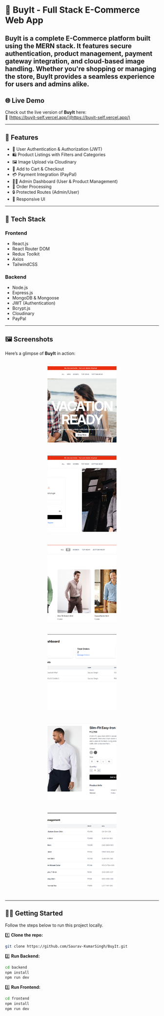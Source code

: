 # 🛒 BuyIt - Full Stack E-Commerce Web App

**BuyIt** is a complete E-Commerce platform built using the **MERN** stack. It features secure authentication, product management, payment gateway integration, and cloud-based image handling. Whether you're shopping or managing the store, BuyIt provides a seamless experience for users and admins alike.
---

## 🌐 Live Demo

Check out the live version of **BuyIt** here:  
🔗 [https://buyit-self.vercel.app/](https://buyit-self.vercel.app/)

---

## 🚀 Features

- 🔐 User Authentication & Authorization (JWT)
- 🛍️ Product Listings with Filters and Categories
- 🖼️ Image Upload via Cloudinary
- 🛒 Add to Cart & Checkout
- 💳 Payment Integration (PayPal)
- 👨‍💼 Admin Dashboard (User & Product Management)
- 🧾 Order Processing
- 🔒 Protected Routes (Admin/User)
- 📱 Responsive UI

---

## 🧰 Tech Stack

### Frontend
- React.js
- React Router DOM
- Redux Toolkit 
- Axios
- TailwindCSS

### Backend
- Node.js
- Express.js
- MongoDB & Mongoose
- JWT (Authentication)
- Bcrypt.js
- Cloudinary
- PayPal

---

## 🖼️ Screenshots

Here’s a glimpse of **BuyIt** in action:

<p align="center">
  <img src="./screenshots/hero.png" alt="Homepage" width="45%" height="250px" style="margin: 20px; object-fit: cover;" />
  <img src="./screenshots/auth.png" alt="Auth Page" width="45%" height="250px" style="margin: 20px; object-fit: cover;" />

  <img src="./screenshots/collection.png" alt="Collection Page" width="45%" height="250px" style="margin: 20px; object-fit: cover;" />
  <img src="./screenshots/admin.png" alt="Admin Page" width="45%" height="250px" style="margin: 20px; object-fit: cover;" />

  <img src="./screenshots/prdetail.png" alt="Product Detail Page" width="45%" height="250px" style="margin: 20px; object-fit: cover;" />
  <img src="./screenshots/product.png" alt="Admin Product Page" width="45%" height="250px" style="margin: 20px; object-fit: cover;" />
</p>





---

## 🧑‍💻 Getting Started

Follow the steps below to run this project locally.


1️⃣ **Clone the repo:**  
```bash
git clone https://github.com/Saurav-KumarSingh/BuyIt.git
```

2️⃣ **Run Backend:**  
```bash
cd backend
npm install
npm run dev
```

3️⃣ **Run Frontend:**  
```bash
cd frontend
npm install
npm run dev
```
